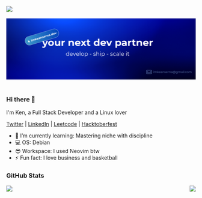 ![](https://komarev.com/ghpvc/?username=imkurosaki)

<!-- Banner -->
<p align="center">  
  <img alt="Kean Serna Network blocking the view? Network switch reveals the magic!"  src="./assets/kean-serna-banner.png">
  <br><br>
<p/>

### Hi there 👋

I'm Ken, a Full Stack Developer and a Linux lover
</br>

[Twitter](https://x.com/imkeanserna) | 
[LinkedIn](https://www.linkedin.com/in/kean-serna/) | 
[Leetcode](https://leetcode.com/u/imKeanSerna/) | 
[Hacktoberfest](https://www.holopin.io/@imkurosaki#)

- 🌱 I’m currently learning: Mastering niche with discipline
- 💻 OS: Debian
- 😎 Workspace: I used Neovim btw
- ⚡ Fun fact: I love business and basketball
### GitHub Stats
<div style="display: flex; gap: 20px; justify-content: space-between; align-items: flex-start;">
    <img src="https://github-readme-stats.vercel.app/api?username=imkeanserna&show_icons=true&theme=transparent" height="150px" />
    <a href="https://git.io/streak-stats">
        <img src="https://streak-stats.demolab.com?user=imkeanserna&theme=rising-sun&date_format=%5BY%20%5DM%20j&card_width=500&border=EBB502" height="150px" />
    </a>
</div>
